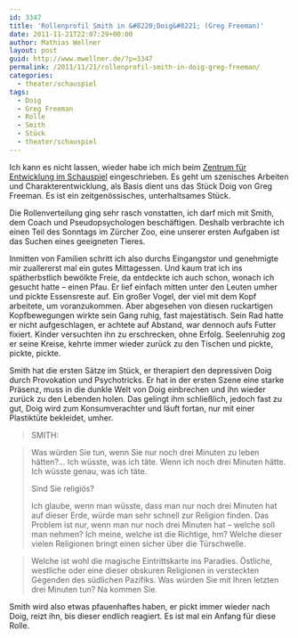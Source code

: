 ```yaml
---
id: 3347
title: 'Rollenprofil Smith in &#8220;Doig&#8221; (Greg Freeman)'
date: 2011-11-21T22:07:29+00:00
author: Mathias Wellner
layout: post
guid: http://www.mwellner.de/?p=3347
permalink: /2011/11/21/rollenprofil-smith-in-doig-greg-freeman/
categories:
  - theater/schauspiel
tags:
  - Doig
  - Greg Freeman
  - Rolle
  - Smith
  - Stück
  - theater/schauspiel
---
```

Ich kann es nicht lassen, wieder habe ich mich beim [Zentrum für Entwicklung im Schauspiel](http://www.zes-info.ch/ZES/ZES.html) eingeschrieben. Es geht um szenisches Arbeiten und Charakterentwicklung, als Basis dient uns das Stück Doig von Greg Freeman. Es ist ein zeitgenössisches, unterhaltsames Stück. 

Die Rollenverteilung ging sehr rasch vonstatten, ich darf mich mit Smith, dem Coach und Pseudopsychologen beschäftigen. Deshalb verbrachte ich einen Teil des Sonntags im Zürcher Zoo, eine unserer ersten Aufgaben ist das Suchen eines geeigneten Tieres. 

Inmitten von Familien schritt ich also durchs Eingangstor und genehmigte mir zuallererst mal ein gutes Mittagessen. Und kaum trat ich ins spätherbstlich bewölkte Freie, da entdeckte ich auch schon, wonach ich gesucht hatte &ndash; einen Pfau. Er lief einfach mitten unter den Leuten umher und pickte Essensreste auf. Ein großer Vogel, der viel mit dem Kopf arbeitete, um voranzukommen. Aber abgesehen von diesen ruckartigen Kopfbewegungen wirkte sein Gang ruhig, fast majestätisch. Sein Rad hatte er nicht aufgeschlagen, er achtete auf Abstand, war dennoch aufs Futter fixiert. Kinder versuchten ihn zu erschrecken, ohne Erfolg. Seelenruhig zog er seine Kreise, kehrte immer wieder zurück zu den Tischen und pickte, pickte, pickte. 

Smith hat die ersten Sätze im Stück, er therapiert den depressiven Doig durch Provokation und Psychotricks. Er hat in der ersten Szene eine starke Präsenz, muss in die dunkle Welt von Doig einbrechen und ihn wieder zurück zu den Lebenden holen. Das gelingt ihm schließlich, jedoch fast zu gut, Doig wird zum Konsumverachter und läuft fortan, nur mit einer Plastiktüte bekleidet, umher. 

> SMITH:
  
> Was würden Sie tun, wenn Sie nur noch drei Minuten zu leben hätten?&#8230; Ich wüsste, was ich täte. Wenn ich noch drei Minuten hätte. Ich wüsste genau, was ich täte.
> 
> Sind Sie religiös?
> 
> Ich glaube, wenn man wüsste, dass man nur noch drei Minuten hat auf dieser Erde, würde man sehr schnell zur Religion finden. Das Problem ist nur, wenn man nur noch drei Minuten hat – welche soll man nehmen? Ich meine, welche ist die Richtige, hm? Welche dieser vielen Religionen bringt einen sicher über die Türschwelle.
  
> Welche ist wohl die magische Eintrittskarte ins Paradies. Östliche, westliche oder eine dieser obskuren Religionen in versteckten Gegenden des südlichen Pazifiks. Was würden Sie mit Ihren letzten drei Minuten tun? Na kommen Sie. 

Smith wird also etwas pfauenhaftes haben, er pickt immer wieder nach Doig, reizt ihn, bis dieser endlich reagiert. Es ist mal ein Anfang für diese Rolle.